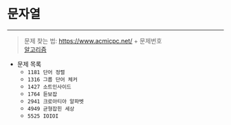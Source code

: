 # __문자열__
---

>문제 찾는 법: https://www.acmicpc.net/ + 문제번호  <br>
>[알고리즘](https://github.com/Park-Seung-Hun/Algorithm-Problem/tree/main/-%20%EC%95%8C%EA%B3%A0%EB%A6%AC%EC%A6%98%20%EC%A0%95%EB%A6%AC)

- 문제 목록
  - `1181 단어 정렬`
  - `1316 그룹 단어 체커`
  - `1427 소트인사이드`
  - `1764 듣보잡`
  - `2941 크로아티아 알파벳`
  - `4949 균형잡힌 세상`
  - `5525 IOIOI`
